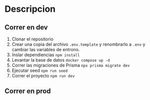 # Descripcion



## Correr en dev


1. Clonar el repositorio
2. Crear una copia del archivo ```.env.template``` y renombrarlo a ```.env``` y cambiar las variables de entrono.
3. Inslar dependiencias ```npm install```
4. Levantar la base de datos ```docker compose up -d```
5. Correr las migraciones de Prisma ```npx prisma migrate dev```
6. Ejecutar seed ```npm run seed```
6. Correr el proyecto ```npm run dev``` 



## Correr en prod


